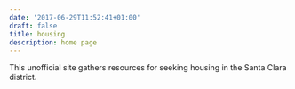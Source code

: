 ```yaml
---
date: '2017-06-29T11:52:41+01:00'
draft: false
title: housing
description: home page
---
```


This unofficial site gathers resources for seeking housing in the Santa Clara district.
